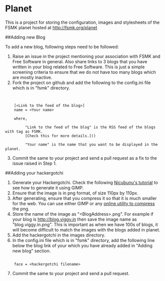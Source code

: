 Planet
======

This is a project for storing the configuration, images and stylesheets of the FSMK planet hosted at http://fsmk.org/planet

##Adding new Blog

To add a new blog, following steps need to be followed:

1. Raise an issue in the project mentioning your association with FSMK and Free Software in general. Also share links to 3 blogs that you have written in your blog related to Free Software. This is just a simple screening criteria to ensure that we do not have too many blogs which are mostly inactive.
2. Fork the project on github and add the following to the config.ini file which is in "fsmk" directory.
<pre><code>

    [&lt;Link to the feed of the blog&gt;]    
    name = &lt;Your name&gt;

    where,
    
         "Link to the feed of the blog" is the RSS feed of the blogs with tag as FSMK.
         [Check this for more details.]()
         
         "Your name" is the name that you want to be displayed in the planet.
</code></pre>

3. Commit the same to your project and send a pull request as a fix to the issue raised in Step 1.

##Adding your hackergotchi

1. Generate your Hackergotchi. Check the following [Nicubunu's tutorial](http://howto.nicubunu.ro/gimp_hackergotchi/) to see how to generate it using GIMP.
2. Ensure that the image is in png format, of size 110px by 110px.
3. After generating, ensure that you compress it so that it is much smaller for the web. You can use either GIMP or any [online utility to compress](https://tinypng.com/) the png.
4. Store the name of the image as "&lt;BlogAddress&gt;.png". For example if your blog is http://blog.viggy.in then save the image name as "blog.viggy.in.png". This is important as when we have 100s of blogs, it will become difficult to match the images with the blogs added in planet.
5. Add the hackergotchi in the images directory.
6. In the config.ini file which is in "fsmk" directory, add the following line below the blog link of your which you have already added in "Adding new blog" section.
<pre><code>
    face = &lt;hackergotchi filename&gt;
</code></pre>
7. Commit the same to your project and send a pull request.